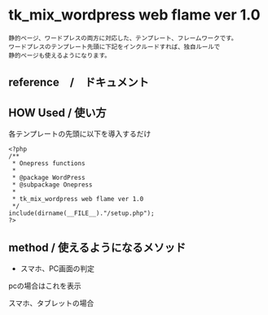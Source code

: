 # tk_mix_wordpress web flame ver 1.0

    静的ページ、ワードプレスの両方に対応した、テンプレート、フレームワークです。
    ワードプレスのテンプレート先頭に下記をインクルードすれば、独自ルールで
    静的ページも使えるようになります。

## reference　/　ドキュメント

## HOW Used / 使い方

各テンプレートの先頭に以下を導入するだけ

```````````````
<?php
/**
 * Onepress functions
 *
 * @package WordPress
 * @subpackage Onepress
 *
 * tk_mix_wordpress web flame ver 1.0
 */
include(dirname(__FILE__)."/setup.php");
?>
```````````````

## method / 使えるようになるメソッド

- スマホ、PC画面の判定
<?php if(Tk::Pccheck()=="pc"): ?>
pcの場合はこれを表示
<?php else: ?>
スマホ、タブレットの場合
<?php endif; ?>






